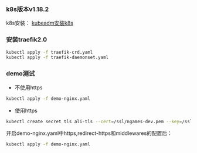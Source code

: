 ### k8s版本v1.18.2
k8s安装： [kubeadm安装k8s](https://ngames-dev.cn/2020/05/21/2020-05-21-kubeadm%E5%AE%89%E8%A3%85/)  

### 安装traefik2.0
```sh
kubectl apply -f traefik-crd.yaml
kubectl apply -f traefik-daemonset.yaml
```

### demo测试
- 不使用https
```sh
kubectl apply -f demo-nginx.yaml
```

- 使用https
```sh
kubectl create secret tls ali-tls --cert=/ssl/ngames-dev.pem --key=/ssl/ngames-dev.key #证书自己创建
```
开启demo-nginx.yaml中https,redirect-https和middlewares的配置后：
```sh
kubectl apply -f demo-nginx.yaml
```